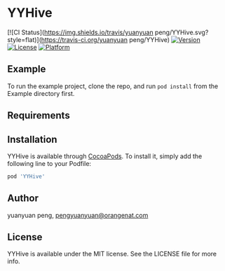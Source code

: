 # YYHive

[![CI Status](https://img.shields.io/travis/yuanyuan peng/YYHive.svg?style=flat)](https://travis-ci.org/yuanyuan peng/YYHive)
[![Version](https://img.shields.io/cocoapods/v/YYHive.svg?style=flat)](https://cocoapods.org/pods/YYHive)
[![License](https://img.shields.io/cocoapods/l/YYHive.svg?style=flat)](https://cocoapods.org/pods/YYHive)
[![Platform](https://img.shields.io/cocoapods/p/YYHive.svg?style=flat)](https://cocoapods.org/pods/YYHive)

## Example

To run the example project, clone the repo, and run `pod install` from the Example directory first.

## Requirements

## Installation

YYHive is available through [CocoaPods](https://cocoapods.org). To install
it, simply add the following line to your Podfile:

```ruby
pod 'YYHive'
```

## Author

yuanyuan peng, pengyuanyuan@orangenat.com

## License

YYHive is available under the MIT license. See the LICENSE file for more info.
